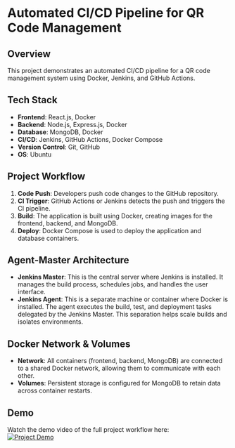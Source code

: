 # Automated CI/CD Pipeline for QR Code Management

## Overview

This project demonstrates an automated CI/CD pipeline for a QR code management system using Docker, Jenkins, and GitHub Actions.

## Tech Stack

- **Frontend**: React.js, Docker
- **Backend**: Node.js, Express.js, Docker
- **Database**: MongoDB, Docker
- **CI/CD**: Jenkins, GitHub Actions, Docker Compose
- **Version Control**: Git, GitHub
- **OS**: Ubuntu

## Project Workflow

1. **Code Push**: Developers push code changes to the GitHub repository.
2. **CI Trigger**: GitHub Actions or Jenkins detects the push and triggers the CI pipeline.
3. **Build**: The application is built using Docker, creating images for the frontend, backend, and MongoDB.
4. **Deploy**: Docker Compose is used to deploy the application and database containers.

## Agent-Master Architecture

- **Jenkins Master**: This is the central server where Jenkins is installed. It manages the build process, schedules jobs, and handles the user interface.
- **Jenkins Agent**: This is a separate machine or container where Docker is installed. The agent executes the build, test, and deployment tasks delegated by the Jenkins Master. This separation helps scale builds and isolates environments.

## Docker Network & Volumes

- **Network**: All containers (frontend, backend, MongoDB) are connected to a shared Docker network, allowing them to communicate with each other.
- **Volumes**: Persistent storage is configured for MongoDB to retain data across container restarts.

## Demo

Watch the demo video of the full project workflow here:  
[![Project Demo](https://img.youtube.com/vi/EFL3ABgS6ew/0.jpg)](https://youtu.be/EFL3ABgS6ew)
